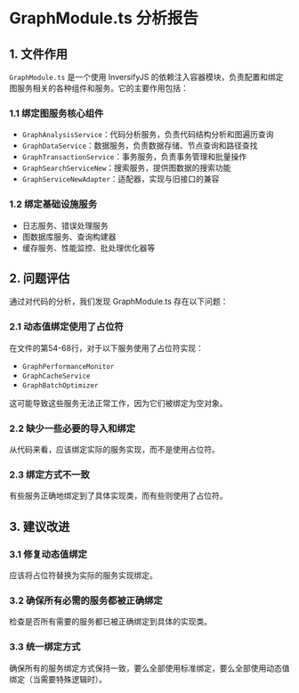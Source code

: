# GraphModule.ts 分析报告

## 1. 文件作用

`GraphModule.ts` 是一个使用 InversifyJS 的依赖注入容器模块，负责配置和绑定图服务相关的各种组件和服务。它的主要作用包括：

### 1.1 绑定图服务核心组件
- `GraphAnalysisService`：代码分析服务，负责代码结构分析和图遍历查询
- `GraphDataService`：数据服务，负责数据存储、节点查询和路径查找
- `GraphTransactionService`：事务服务，负责事务管理和批量操作
- `GraphSearchServiceNew`：搜索服务，提供图数据的搜索功能
- `GraphServiceNewAdapter`：适配器，实现与旧接口的兼容

### 1.2 绑定基础设施服务
- 日志服务、错误处理服务
- 图数据库服务、查询构建器
- 缓存服务、性能监控、批处理优化器等

## 2. 问题评估

通过对代码的分析，我们发现 GraphModule.ts 存在以下问题：

### 2.1 动态值绑定使用了占位符
在文件的第54-68行，对于以下服务使用了占位符实现：
- `GraphPerformanceMonitor`
- `GraphCacheService` 
- `GraphBatchOptimizer`

这可能导致这些服务无法正常工作，因为它们被绑定为空对象。

### 2.2 缺少一些必要的导入和绑定
从代码来看，应该绑定实际的服务实现，而不是使用占位符。

### 2.3 绑定方式不一致
有些服务正确地绑定到了具体实现类，而有些则使用了占位符。

## 3. 建议改进

### 3.1 修复动态值绑定
应该将占位符替换为实际的服务实现绑定。

### 3.2 确保所有必需的服务都被正确绑定
检查是否所有需要的服务都已被正确绑定到具体的实现类。

### 3.3 统一绑定方式
确保所有的服务绑定方式保持一致，要么全部使用标准绑定，要么全部使用动态值绑定（当需要特殊逻辑时）。